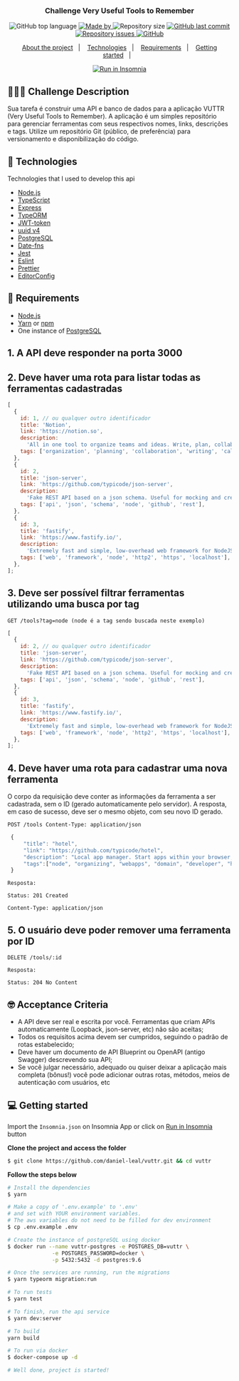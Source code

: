 <h3 align="center">
  Challenge Very Useful Tools to Remember
</h3>

<p align="center">
  <img alt="GitHub top language" src="https://img.shields.io/github/languages/top/daniel-leal/vuttr?color=%23FF9000">

  <a href="https://www.linkedin.com/in/daniel-borges-leal-58198087/" target="_blank" rel="noopener noreferrer">
    <img alt="Made by" src="https://img.shields.io/badge/made%20by-daniel%20leal-%23FF9000">
  </a>

  <img alt="Repository size" src="https://img.shields.io/github/repo-size/daniel-leal/vuttr?color=%23FF9000">

  <a href="https://github.com/daniel-leal/vuttr/commits/main">
    <img alt="GitHub last commit" src="https://img.shields.io/github/last-commit/daniel-leal/vuttr?color=%23FF9000">
  </a>

  <a href="https://github.com/daniel-leal/vuttr/issues">
    <img alt="Repository issues" src="https://img.shields.io/github/issues/daniel-leal/vuttr?color=%23FF9000">
  </a>
  
  <a href="https://github.com/daniel-leal/vuttr/actions">
    <img alt="GitHub" src="https://github.com/daniel-leal/vuttr/workflows/CI/badge.svg">
  </a>
</p>

<p align="center">
  <a href="#%EF%B8%8F-about-the-project">About the project</a>&nbsp;&nbsp;&nbsp;|&nbsp;&nbsp;&nbsp;
  <a href="#-technologies">Technologies</a>&nbsp;&nbsp;&nbsp;|&nbsp;&nbsp;&nbsp;
  <a href="#-requirements">Requirements</a>&nbsp;&nbsp;&nbsp;|&nbsp;&nbsp;&nbsp;
  <a href="#-getting-started">Getting started</a>&nbsp;&nbsp;&nbsp;|&nbsp;&nbsp;&nbsp;
</p>

<p id="insomniaButton" align="center">
<a href="https://insomnia.rest/run/?label=Vuttr%20API&uri=https%3A%2F%2Fraw.githubusercontent.com%2Fdaniel-leal%2Fvuttr%2Fmain%2FInsomnia.json" target="_blank"><img src="https://insomnia.rest/images/run.svg" alt="Run in Insomnia"></a>
</p>

## 💇🏻‍♂️ Challenge Description

Sua tarefa é construir uma API e banco de dados para a aplicação VUTTR (Very Useful Tools to Remember). A aplicação é um simples repositório para gerenciar ferramentas com seus respectivos nomes, links, descrições e tags. Utilize um repositório Git (público, de preferência) para versionamento e disponibilização do código.

## 🚀 Technologies

Technologies that I used to develop this api

- [Node.js](https://nodejs.org/en/)
- [TypeScript](https://www.typescriptlang.org/)
- [Express](https://expressjs.com/pt-br/)
- [TypeORM](https://typeorm.io/#/)
- [JWT-token](https://jwt.io/)
- [uuid v4](https://github.com/thenativeweb/uuidv4/)
- [PostgreSQL](https://www.postgresql.org/)
- [Date-fns](https://date-fns.org/)
- [Jest](https://jestjs.io/)
- [Eslint](https://eslint.org/)
- [Prettier](https://prettier.io/)
- [EditorConfig](https://editorconfig.org/)

## 📃 Requirements

- [Node.js](https://nodejs.org/en/)
- [Yarn](https://classic.yarnpkg.com/) or [npm](https://www.npmjs.com/)
- One instance of [PostgreSQL](https://www.postgresql.org/)

## 1. A API deve responder na porta 3000

## 2. Deve haver uma rota para listar todas as ferramentas cadastradas

```javascript
[
  {
    id: 1, // ou qualquer outro identificador
    title: 'Notion',
    link: 'https://notion.so',
    description:
      'All in one tool to organize teams and ideas. Write, plan, collaborate, and get organized. ',
    tags: ['organization', 'planning', 'collaboration', 'writing', 'calendar'],
  },
  {
    id: 2,
    title: 'json-server',
    link: 'https://github.com/typicode/json-server',
    description:
      'Fake REST API based on a json schema. Useful for mocking and creating APIs for front-end devs to consume in coding challenges.',
    tags: ['api', 'json', 'schema', 'node', 'github', 'rest'],
  },
  {
    id: 3,
    title: 'fastify',
    link: 'https://www.fastify.io/',
    description:
      'Extremely fast and simple, low-overhead web framework for NodeJS. Supports HTTP2.',
    tags: ['web', 'framework', 'node', 'http2', 'https', 'localhost'],
  },
];
```

## 3. Deve ser possível filtrar ferramentas utilizando uma busca por tag

```
GET /tools?tag=node (node é a tag sendo buscada neste exemplo)
```

```javascript
[
  {
    id: 2, // ou qualquer outro identificador
    title: 'json-server',
    link: 'https://github.com/typicode/json-server',
    description:
      'Fake REST API based on a json schema. Useful for mocking and creating APIs for front-end devs to consume in coding challenges.',
    tags: ['api', 'json', 'schema', 'node', 'github', 'rest'],
  },
  {
    id: 3,
    title: 'fastify',
    link: 'https://www.fastify.io/',
    description:
      'Extremely fast and simple, low-overhead web framework for NodeJS. Supports HTTP2.',
    tags: ['web', 'framework', 'node', 'http2', 'https', 'localhost'],
  },
];
```

## 4. Deve haver uma rota para cadastrar uma nova ferramenta

O corpo da requisição deve conter as informações da ferramenta a ser cadastrada, sem o ID (gerado automaticamente pelo servidor). A resposta, em caso de sucesso, deve ser o mesmo objeto, com seu novo ID gerado.

```
POST /tools Content-Type: application/json
```

```javascript
 {
     "title": "hotel",
     "link": "https://github.com/typicode/hotel",
     "description": "Local app manager. Start apps within your browser, developer tool with local .localhost domain and https out of the box.",
     "tags":["node", "organizing", "webapps", "domain", "developer", "https", "proxy"]
 }
```

```
Resposta:

Status: 201 Created

Content-Type: application/json
```

## 5. O usuário deve poder remover uma ferramenta por ID

```
DELETE /tools/:id

Resposta:

Status: 204 No Content
```

## 🤓 Acceptance Criteria

- A API deve ser real e escrita por você. Ferramentas que criam APIs
  automaticamente (Loopback, json-server, etc) não são aceitas;
- Todos os requisitos acima devem ser cumpridos, seguindo o padrão de rotas
  estabelecido;
- Deve haver um documento de API Blueprint ou OpenAPI (antigo Swagger)
  descrevendo sua API;
- Se você julgar necessário, adequado ou quiser deixar a aplicação mais completa (bônus!) você pode adicionar outras rotas, métodos, meios de autenticação com usuários, etc

## 💻 Getting started

Import the `Insomnia.json` on Insomnia App or click on [Run in Insomnia](#insomniaButton) button

**Clone the project and access the folder**

```bash
$ git clone https://github.com/daniel-leal/vuttr.git && cd vuttr
```

**Follow the steps below**

```bash
# Install the dependencies
$ yarn

# Make a copy of '.env.example' to '.env'
# and set with YOUR environment variables.
# The aws variables do not need to be filled for dev environment
$ cp .env.example .env

# Create the instance of postgreSQL using docker
$ docker run --name vuttr-postgres -e POSTGRES_DB=vuttr \
              -e POSTGRES_PASSWORD=docker \
              -p 5432:5432 -d postgres:9.6

# Once the services are running, run the migrations
$ yarn typeorm migration:run

# To run tests
$ yarn test

# To finish, run the api service
$ yarn dev:server

# To build
yarn build

# To run via docker
$ docker-compose up -d

# Well done, project is started!
```
